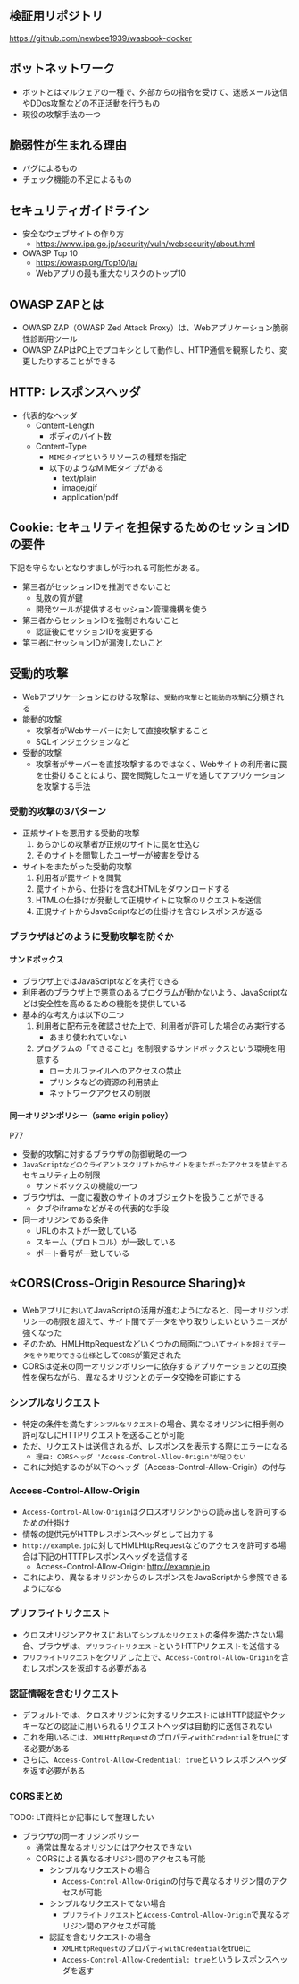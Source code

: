 ## 検証用リポジトリ

https://github.com/newbee1939/wasbook-docker

## ボットネットワーク

- ボットとはマルウェアの一種で、外部からの指令を受けて、迷惑メール送信やDDos攻撃などの不正活動を行うもの
- 現役の攻撃手法の一つ

## 脆弱性が生まれる理由

- バグによるもの
- チェック機能の不足によるもの

## セキュリティガイドライン

- 安全なウェブサイトの作り方
    - https://www.ipa.go.jp/security/vuln/websecurity/about.html
- OWASP Top 10
    - https://owasp.org/Top10/ja/
    - Webアプリの最も重大なリスクのトップ10

## OWASP ZAPとは

- OWASP ZAP（OWASP Zed Attack Proxy）は、Webアプリケーション脆弱性診断用ツール
- OWASP ZAPはPC上でプロキシとして動作し、HTTP通信を観察したり、変更したりすることができる

## HTTP: レスポンスヘッダ

- 代表的なヘッダ
    - Content-Length
        - ボディのバイト数
    - Content-Type
        - `MIMEタイプ`というリソースの種類を指定
        - 以下のようなMIMEタイプがある
            - text/plain
            - image/gif
            - application/pdf

## Cookie: セキュリティを担保するためのセッションIDの要件

下記を守らないとなりすましが行われる可能性がある。

- 第三者がセッションIDを推測できないこと
    - 乱数の質が鍵
    - 開発ツールが提供するセッション管理機構を使う
- 第三者からセッションIDを強制されないこと
    - 認証後にセッションIDを変更する
- 第三者にセッションIDが漏洩しないこと

## 受動的攻撃

- Webアプリケーションにおける攻撃は、`受動的攻撃と`と`能動的攻撃`に分類される
- 能動的攻撃
    - 攻撃者がWebサーバーに対して直接攻撃すること
    - SQLインジェクションなど
- 受動的攻撃
    - 攻撃者がサーバーを直接攻撃するのではなく、Webサイトの利用者に罠を仕掛けることにより、罠を閲覧したユーザを通してアプリケーションを攻撃する手法

### 受動的攻撃の3パターン

- 正規サイトを悪用する受動的攻撃
    1. あらかじめ攻撃者が正規のサイトに罠を仕込む
    2. そのサイトを閲覧したユーザーが被害を受ける
- サイトをまたがった受動的攻撃
    1. 利用者が罠サイトを閲覧
    2. 罠サイトから、仕掛けを含むHTMLをダウンロードする
    3. HTMLの仕掛けが発動して正規サイトに攻撃のリクエストを送信
    4. 正規サイトからJavaScriptなどの仕掛けを含むレスポンスが返る

### ブラウザはどのように受動攻撃を防ぐか

#### サンドボックス

- ブラウザ上ではJavaScriptなどを実行できる
- 利用者のブラウザ上で悪意のあるプログラムが動かないよう、JavaScriptなどは安全性を高めるための機能を提供している
- 基本的な考え方は以下の二つ
    1. 利用者に配布元を確認させた上で、利用者が許可した場合のみ実行する
        - あまり使われていない
    2. プログラムの「できること」を制限するサンドボックスという環境を用意する
        - ローカルファイルへのアクセスの禁止
        - プリンタなどの資源の利用禁止
        - ネットワークアクセスの制限

#### 同一オリジンポリシー（same origin policy）

P77

- 受動的攻撃に対するブラウザの防御戦略の一つ
- `JavaScriptなどのクライアントスクリプトからサイトをまたがったアクセスを禁止する`セキュリティ上の制限
    - サンドボックスの機能の一つ
- ブラウザは、一度に複数のサイトのオブジェクトを扱うことができる
    - タブやiframeなどがその代表的な手段
- 同一オリジンである条件
    - URLのホストが一致している
    - スキーム（プロトコル）が一致している
    - ポート番号が一致している

## ⭐️CORS(Cross-Origin Resource Sharing)⭐️

- WebアプリにおいてJavaScriptの活用が進むようになると、同一オリジンポリシーの制限を超えて、サイト間でデータをやり取りしたいというニーズが強くなった
- そのため、HMLHttpRequestなどいくつかの局面について`サイトを超えてデータをやり取りできる仕様`として`CORS`が策定された
- CORSは従来の同一オリジンポリシーに依存するアプリケーションとの互換性を保ちながら、異なるオリジンとのデータ交換を可能にする

### シンプルなリクエスト

- 特定の条件を満たす`シンプルなリクエスト`の場合、異なるオリジンに相手側の許可なしにHTTPリクエストを送ることが可能
- ただ、リクエストは送信されるが、レスポンスを表示する際にエラーになる
    - `理由: CORSヘッダ 'Access-Control-Allow-Origin'が足りない`
- これに対処するのが以下のヘッダ（Access-Control-Allow-Origin）の付与

### Access-Control-Allow-Origin

- `Access-Control-Allow-Origin`はクロスオリジンからの読み出しを許可するための仕掛け
- 情報の提供元がHTTPレスポンスヘッダとして出力する
- `http://example.jp`に対してHMLHttpRequestなどのアクセスを許可する場合は下記のHTTTPレスポンスヘッダを送信する
    - Access-Control-Allow-Origin: http://example.jp
- これにより、異なるオリジンからのレスポンスをJavaScriptから参照できるようになる

### プリフライトリクエスト

- クロスオリジンアクセスにおいて`シンプルなリクエスト`の条件を満たさない場合、ブラウザは、`プリフライトリクエスト`というHTTPリクエストを送信する
- `プリフライトリクエスト`をクリアした上で、`Access-Control-Allow-Origin`を含むレスポンスを返却する必要がある

### 認証情報を含むリクエスト

- デフォルトでは、クロスオリジンに対するリクエストにはHTTP認証やクッキーなどの認証に用いられるリクエストヘッダは自動的に送信されない
- これを用いるには、`XMLHttpRequest`のプロパティ`withCredential`をtrueにする必要がある
- さらに、`Access-Control-Allow-Credential: true`というレスポンスヘッダを返す必要がある

### CORSまとめ

TODO: LT資料とか記事にして整理したい

- ブラウザの同一オリジンポリシー 
    - 通常は異なるオリジンにはアクセスできない
    - CORSによる異なるオリジン間のアクセスも可能
        - シンプルなリクエストの場合
            - `Access-Control-Allow-Origin`の付与で異なるオリジン間のアクセスが可能
        - シンプルなリクエストでない場合
            - `プリフライトリクエスト`と`Access-Control-Allow-Origin`で異なるオリジン間のアクセスが可能
        - 認証を含むリクエストの場合
            - `XMLHttpRequest`のプロパティ`withCredential`をtrueに
            - `Access-Control-Allow-Credential: true`というレスポンスヘッダを返す
